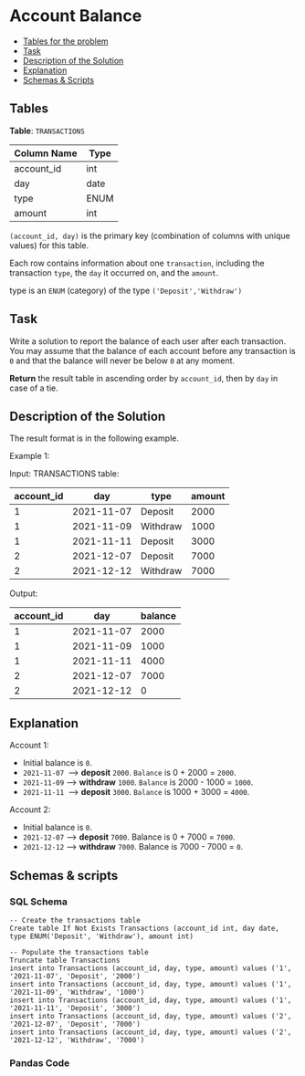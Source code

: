 # Account Balance

- [Tables for the problem](#tables)
- [Task](#task)
- [Description of the Solution](#description-of-the-solution)
- [Explanation](#explanation)
- [Schemas & Scripts](#schemas--scripts)

## Tables 

**Table**: `TRANSACTIONS`

| Column Name | Type |
|-------------|------|
| account_id  | int  |
| day         | date |
| type        | ENUM |
| amount      | int  |

`(account_id, day)` is the primary key (combination of columns with unique values) for this table.

Each row contains information about one `transaction`, including the transaction `type`, the `day` it occurred on, and 
the `amount`.

type is an `ENUM` (category) of the type `('Deposit','Withdraw')`

## Task

Write a solution to report the balance of each user after each transaction. You may assume that the balance of each 
account before any transaction is `0` and that the balance will never be below `0` at any moment.

**Return** the result table in ascending order by `account_id`, then by `day` in case of a tie.

## Description of the Solution ##

The result format is in the following example.

Example 1:

Input: 
TRANSACTIONS table:

| account_id | day        | type     | amount |
|------------|------------|----------|--------|
| 1          | 2021-11-07 | Deposit  | 2000   |
| 1          | 2021-11-09 | Withdraw | 1000   |
| 1          | 2021-11-11 | Deposit  | 3000   |
| 2          | 2021-12-07 | Deposit  | 7000   |
| 2          | 2021-12-12 | Withdraw | 7000   |

Output: 

| account_id | day        | balance |
|------------|------------|---------|
| 1          | 2021-11-07 | 2000    |
| 1          | 2021-11-09 | 1000    |
| 1          | 2021-11-11 | 4000    |
| 2          | 2021-12-07 | 7000    |
| 2          | 2021-12-12 | 0       |

## Explanation ##

Account 1:
- Initial balance is `0`.
- `2021-11-07 `--> **deposit** `2000`. `Balance` is 0 + 2000 = `2000`.
- `2021-11-09` --> **withdraw** `1000`. `Balance` is 2000 - 1000 = `1000`.
- `2021-11-11 `--> **deposit** `3000`. `Balance` is 1000 + 3000 = `4000`.

Account 2:
- Initial balance is `0`.
- `2021-12-07` --> **deposit** `7000`. Balance is 0 + 7000 = `7000`.
- `2021-12-12` --> **withdraw** `7000`. Balance is 7000 - 7000 = `0`.

## Schemas & scripts

### SQL Schema

```genericsql
-- Create the transactions table
Create table If Not Exists Transactions (account_id int, day date, type ENUM('Deposit', 'Withdraw'), amount int)

-- Populate the transactions table    
Truncate table Transactions
insert into Transactions (account_id, day, type, amount) values ('1', '2021-11-07', 'Deposit', '2000')
insert into Transactions (account_id, day, type, amount) values ('1', '2021-11-09', 'Withdraw', '1000')
insert into Transactions (account_id, day, type, amount) values ('1', '2021-11-11', 'Deposit', '3000')
insert into Transactions (account_id, day, type, amount) values ('2', '2021-12-07', 'Deposit', '7000')
insert into Transactions (account_id, day, type, amount) values ('2', '2021-12-12', 'Withdraw', '7000')
```

### Pandas Code

```python

```
